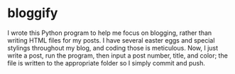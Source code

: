 # bloggify
I wrote this Python program to help me focus on blogging, rather than writing HTML files for my posts. I have several easter eggs and special stylings throughout my blog, and coding those is meticulous. Now, I just write a post, run the program, then input a post number, title, and color; the file is written to the appropriate folder so I simply commit and push.
